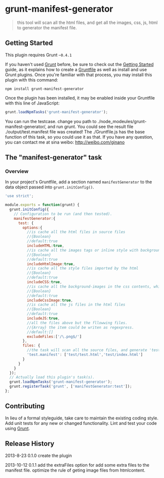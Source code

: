 grunt-manifest-generator
========================

>this tool will scan all the html files, and get all the images, css, js, html to generator the manifest file.

## Getting Started
This plugin requires Grunt `~0.4.1`

If you haven't used [Grunt](http://gruntjs.com/) before, be sure to check out the [Getting Started](http://gruntjs.com/getting-started) guide, as it explains how to create a [Gruntfile](http://gruntjs.com/sample-gruntfile) as well as install and use Grunt plugins. Once you're familiar with that process, you may install this plugin with this command:

```shell
npm install grunt-manifest-generator
```

Once the plugin has been installed, it may be enabled inside your Gruntfile with this line of JavaScript:

```js
grunt.loadNpmTasks('grunt-manifest-generator');
```

You can run the testcase. change you path to ./node_modeules/grunt-manifest-generator/, and run grunt. You could see the result file ./output/test.manifest file was created! The ./Gruntfile.js has the base function of this task, so you could use it as that. If you have any question, you can contact me at sina weibo: http://weibo.com/ginano
## The "manifest-generator" task

### Overview
In your project's Gruntfile, add a section named `manifestGenerator` to the data object passed into `grunt.initConfig()`.

```js
'use strict';

module.exports = function(grunt) {
  grunt.initConfig({
    // Configuration to be run (and then tested).
    manifestGenerator:{
      test: {
        options:{
          //is cache all the html files in source files
          //{Boolean}
          //default:true
          includeHTML:true,
          //is cache all the images tags or inline style with background-images in the  html files in source files
          //{Boolean}
          //default:true
          includeHtmlImage:true,
          //is cache all the style files imported by the html
          //{Boolean}
          //default:true
          includeCSS:true,
          //is cache all the background-images in the css contents, which were used by the  html files
          //{Boolean}
          //default:true
          includeCssImage:true,
          //is cache all the js files in the html files
          //{Boolean}
          //default:true
          includeJS:true,
          //all the files above but the fllowwing files.
          //{Array} the item could be writen as regexpress.
          //default:[]
          excludeFiles:['/\.png$/']
        },
        files: {
          //the task will scan all the source files, and generate 'test.manifest' file as the cache setting. 
          'test.manifest': ['test/test.html','test/index.html']
        }
      }
    }
  });
  // Actually load this plugin's task(s).
  grunt.loadNpmTasks('grunt-manifest-generator');
  grunt.registerTask('grunt', ['manifestGenerator:test']);
};
```


## Contributing
In lieu of a formal styleguide, take care to maintain the existing coding style. Add unit tests for any new or changed functionality. Lint and test your code using [Grunt](http://gruntjs.com/).

## Release History
2013-8-23 0.1.0 create the plugin

2013-10-12 0.1.1 add the extraFiles option for add some extra files to the manifest file. optimize the rule of geting image files from htmlcontent.